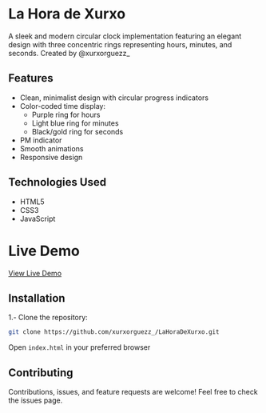 # La Hora de Xurxo
A sleek and modern circular clock implementation featuring an elegant design with three concentric rings representing hours, minutes, and seconds.
Created by @xurxorguezz_

## Features
- Clean, minimalist design with circular progress indicators
- Color-coded time display:
  - Purple ring for hours
  - Light blue ring for minutes
  - Black/gold ring for seconds
- PM indicator
- Smooth animations
- Responsive design

## Technologies Used

- HTML5
- CSS3
- JavaScript

# Live Demo
[View Live Demo](https://xurxorguezz.github.io/LaHoraDeXurxo)

## Installation

1.- Clone the repository:

```bash
git clone https://github.com/xurxorguezz_/LaHoraDeXurxo.git
```

Open `index.html` in your preferred browser

## Contributing
Contributions, issues, and feature requests are welcome! Feel free to check the issues page.
